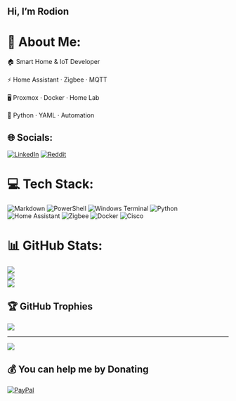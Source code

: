 ## Hi, I’m Rodion
# 💫 About Me:
🏠 Smart Home & IoT Developer<br><br>⚡ Home Assistant · Zigbee · MQTT<br><br>🖥️ Proxmox · Docker · Home Lab<br><br>🐍 Python · YAML · Automation


## 🌐 Socials:
[![LinkedIn](https://img.shields.io/badge/LinkedIn-%230077B5.svg?logo=linkedin&logoColor=white)](https://linkedin.com/in/rodion-kurylenko-3924b82a9) [![Reddit](https://img.shields.io/badge/Reddit-%23FF4500.svg?logo=Reddit&logoColor=white)](https://reddit.com/user/rodyon009) 

# 💻 Tech Stack:
![Markdown](https://img.shields.io/badge/markdown-%23000000.svg?style=for-the-badge&logo=markdown&logoColor=white) ![PowerShell](https://img.shields.io/badge/PowerShell-%235391FE.svg?style=for-the-badge&logo=powershell&logoColor=white) ![Windows Terminal](https://img.shields.io/badge/Windows%20Terminal-%234D4D4D.svg?style=for-the-badge&logo=windows-terminal&logoColor=white) ![Python](https://img.shields.io/badge/python-3670A0?style=for-the-badge&logo=python&logoColor=ffdd54) ![Home Assistant](https://img.shields.io/badge/home%20assistant-%2341BDF5.svg?style=for-the-badge&logo=home-assistant&logoColor=white) ![Zigbee](https://img.shields.io/badge/zigbee-%23EB0443.svg?style=for-the-badge&logo=zigbee&logoColor=white) ![Docker](https://img.shields.io/badge/docker-%230db7ed.svg?style=for-the-badge&logo=docker&logoColor=white) ![Cisco](https://img.shields.io/badge/cisco-%23049fd9.svg?style=for-the-badge&logo=cisco&logoColor=black)
# 📊 GitHub Stats:
![](https://github-readme-stats.vercel.app/api?username=rodion981&theme=dark&hide_border=false&include_all_commits=false&count_private=false)<br/>
![](https://nirzak-streak-stats.vercel.app/?user=rodion981&theme=dark&hide_border=false)<br/>
![](https://github-readme-stats.vercel.app/api/top-langs/?username=rodion981&theme=dark&hide_border=false&include_all_commits=false&count_private=false&layout=compact)

## 🏆 GitHub Trophies
![](https://github-profile-trophy.vercel.app/?username=rodion981&theme=aura&no-frame=false&no-bg=false&margin-w=4)

---
[![](https://visitcount.itsvg.in/api?id=rodion981&icon=0&color=0)](https://visitcount.itsvg.in)

  ## 💰 You can help me by Donating
  [![PayPal](https://img.shields.io/badge/PayPal-00457C?style=for-the-badge&logo=paypal&logoColor=white)](https://paypal.me/rodyon009@gmail.com) 

  
<!-- Proudly created with GPRM ( https://gprm.itsvg.in ) -->
